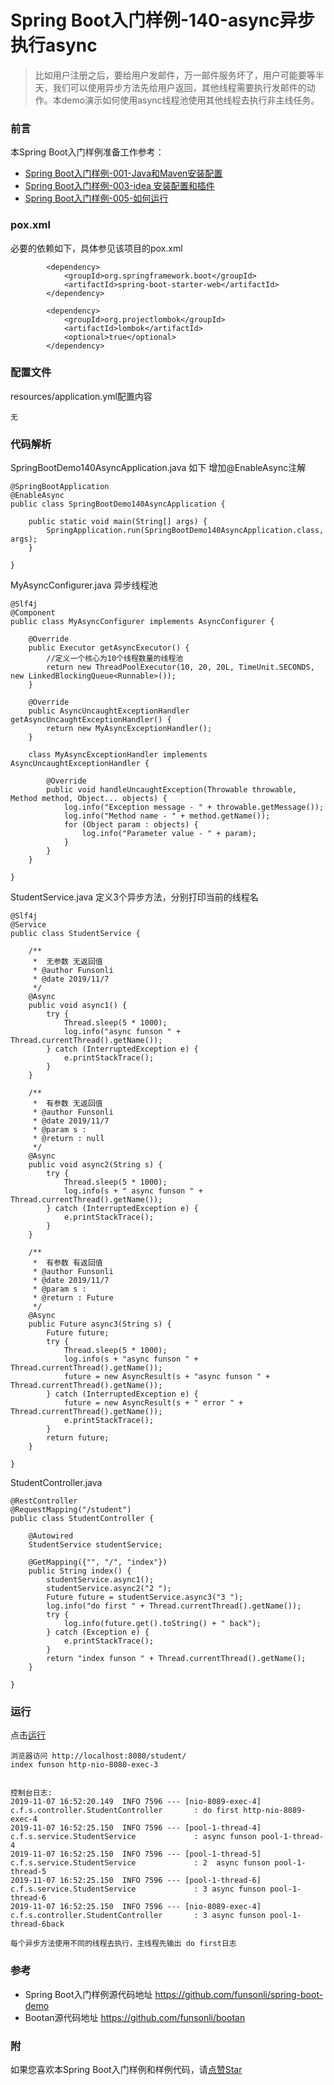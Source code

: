 # Spring Boot入门样例-140-async异步执行async

> 比如用户注册之后，要给用户发邮件，万一邮件服务坏了，用户可能要等半天，我们可以使用异步方法先给用户返回，其他线程需要执行发邮件的动作。本demo演示如何使用async线程池使用其他线程去执行非主线任务。

### 前言

本Spring Boot入门样例准备工作参考：

- [Spring Boot入门样例-001-Java和Maven安装配置](https://github.com/funsonli/spring-boot-demo/blob/master/doc/spring-boot-demo-001-java.md)
- [Spring Boot入门样例-003-idea 安装配置和插件](https://github.com/funsonli/spring-boot-demo/blob/master/doc/spring-boot-demo-003-idea.md)
- [Spring Boot入门样例-005-如何运行](https://github.com/funsonli/spring-boot-demo/blob/master/doc/spring-boot-demo-005-run.md)

### pox.xml
必要的依赖如下，具体参见该项目的pox.xml
```
        <dependency>
            <groupId>org.springframework.boot</groupId>
            <artifactId>spring-boot-starter-web</artifactId>
        </dependency>

        <dependency>
            <groupId>org.projectlombok</groupId>
            <artifactId>lombok</artifactId>
            <optional>true</optional>
        </dependency>
```

### 配置文件

resources/application.yml配置内容 
```
无
```



### 代码解析

SpringBootDemo140AsyncApplication.java 如下 增加@EnableAsync注解
``` 
@SpringBootApplication
@EnableAsync
public class SpringBootDemo140AsyncApplication {

    public static void main(String[] args) {
        SpringApplication.run(SpringBootDemo140AsyncApplication.class, args);
    }

}
```

MyAsyncConfigurer.java  异步线程池
```
@Slf4j
@Component
public class MyAsyncConfigurer implements AsyncConfigurer {

    @Override
    public Executor getAsyncExecutor() {
        //定义一个核心为10个线程数量的线程池
        return new ThreadPoolExecutor(10, 20, 20L, TimeUnit.SECONDS, new LinkedBlockingQueue<Runnable>());
    }

    @Override
    public AsyncUncaughtExceptionHandler getAsyncUncaughtExceptionHandler() {
        return new MyAsyncExceptionHandler();
    }

    class MyAsyncExceptionHandler implements AsyncUncaughtExceptionHandler {

        @Override
        public void handleUncaughtException(Throwable throwable, Method method, Object... objects) {
            log.info("Exception message - " + throwable.getMessage());
            log.info("Method name - " + method.getName());
            for (Object param : objects) {
                log.info("Parameter value - " + param);
            }
        }
    }

}
```

StudentService.java  定义3个异步方法，分别打印当前的线程名
```
@Slf4j
@Service
public class StudentService {

    /**
     *  无参数 无返回值
     * @author Funsonli
     * @date 2019/11/7
     */
    @Async
    public void async1() {
        try {
            Thread.sleep(5 * 1000);
            log.info("async funson " + Thread.currentThread().getName());
        } catch (InterruptedException e) {
            e.printStackTrace();
        }
    }

    /**
     *  有参数 无返回值
     * @author Funsonli
     * @date 2019/11/7
     * @param s :
     * @return : null
     */
    @Async
    public void async2(String s) {
        try {
            Thread.sleep(5 * 1000);
            log.info(s + " async funson " + Thread.currentThread().getName());
        } catch (InterruptedException e) {
            e.printStackTrace();
        }
    }

    /**
     *  有参数 有返回值
     * @author Funsonli
     * @date 2019/11/7
     * @param s :
     * @return : Future
     */
    @Async
    public Future async3(String s) {
        Future future;
        try {
            Thread.sleep(5 * 1000);
            log.info(s + "async funson " + Thread.currentThread().getName());
            future = new AsyncResult(s + "async funson " + Thread.currentThread().getName());
        } catch (InterruptedException e) {
            future = new AsyncResult(s + " error " + Thread.currentThread().getName());
            e.printStackTrace();
        }
        return future;
    }

}
```

StudentController.java
``` 
@RestController
@RequestMapping("/student")
public class StudentController {

    @Autowired
    StudentService studentService;

    @GetMapping({"", "/", "index"})
    public String index() {
        studentService.async1();
        studentService.async2("2 ");
        Future future = studentService.async3("3 ");
        log.info("do first " + Thread.currentThread().getName());
        try {
            log.info(future.get().toString() + " back");
        } catch (Exception e) {
            e.printStackTrace();
        }
        return "index funson " + Thread.currentThread().getName();
    }

}
```


### 运行

点击[运行](https://github.com/funsonli/spring-boot-demo/blob/master/doc/spring-boot-demo-005-run.md)

```
浏览器访问 http://localhost:8080/student/
index funson http-nio-8080-exec-3


控制台日志: 
2019-11-07 16:52:20.149  INFO 7596 --- [nio-8089-exec-4] c.f.s.controller.StudentController       : do first http-nio-8089-exec-4
2019-11-07 16:52:25.150  INFO 7596 --- [pool-1-thread-4] c.f.s.service.StudentService             : async funson pool-1-thread-4
2019-11-07 16:52:25.150  INFO 7596 --- [pool-1-thread-5] c.f.s.service.StudentService             : 2  async funson pool-1-thread-5
2019-11-07 16:52:25.150  INFO 7596 --- [pool-1-thread-6] c.f.s.service.StudentService             : 3 async funson pool-1-thread-6
2019-11-07 16:52:25.150  INFO 7596 --- [nio-8089-exec-4] c.f.s.controller.StudentController       : 3 async funson pool-1-thread-6back

每个异步方法使用不同的线程去执行，主线程先输出 do first日志
```


### 参考
- Spring Boot入门样例源代码地址 https://github.com/funsonli/spring-boot-demo
- Bootan源代码地址 https://github.com/funsonli/bootan


### 附
如果您喜欢本Spring Boot入门样例和样例代码，请[点赞Star](https://github.com/funsonli/spring-boot-demo)

